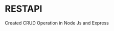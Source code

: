 # RESTAPI
Created CRUD Operation in Node Js and Express

<!-- npx nodemon src/server.js  FOR RUN THE PROJECT-->